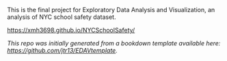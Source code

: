 This is the final project for Exploratory Data Analysis and Visualization, an analysis of NYC school safety dataset.

https://xmh3698.github.io/NYCSchoolSafety/

*This repo was initially generated from a bookdown template available here: https://github.com/jtr13/EDAVtemplate.*	





